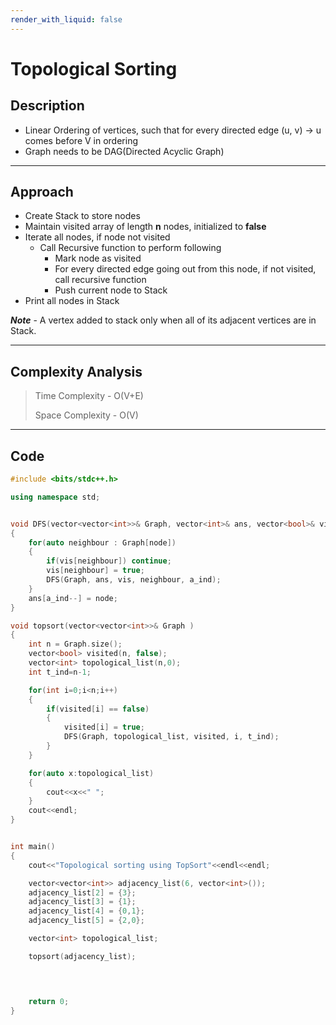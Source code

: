 ```yaml
---
render_with_liquid: false
---
```


# Topological Sorting


## Description
- Linear Ordering of vertices, such that for every directed edge (u, v) -> u comes before V in ordering 
- Graph needs to be DAG(Directed Acyclic Graph)

-----

## Approach
- Create Stack to store nodes
- Maintain visited array of length **n** nodes, initialized to **false**
- Iterate all nodes, if node not visited
  - Call Recursive function to perform following 
    - Mark node as visited
    - For every directed edge going out from this node, if not visited, call recursive function
    - Push current node to Stack
- Print all nodes in Stack

***Note*** - A vertex added to stack only when all of its adjacent vertices are in Stack.

-----

## Complexity Analysis


>Time Complexity - O(V+E)
>
>Space Complexity - O(V)

-----

## Code
```cpp
#include <bits/stdc++.h>

using namespace std;


void DFS(vector<vector<int>>& Graph, vector<int>& ans, vector<bool>& vis , int node, int& a_ind)
{
    for(auto neighbour : Graph[node])
    {
        if(vis[neighbour]) continue;
        vis[neighbour] = true;
        DFS(Graph, ans, vis, neighbour, a_ind);
    }
    ans[a_ind--] = node;
}

void topsort(vector<vector<int>>& Graph )
{
    int n = Graph.size();
    vector<bool> visited(n, false);
    vector<int> topological_list(n,0);
    int t_ind=n-1;

    for(int i=0;i<n;i++)
    {
        if(visited[i] == false)
        {
            visited[i] = true;
            DFS(Graph, topological_list, visited, i, t_ind);   
        }
    }

    for(auto x:topological_list)
    {
        cout<<x<<" ";
    }
    cout<<endl;
}


int main()
{
    cout<<"Topological sorting using TopSort"<<endl<<endl;

    vector<vector<int>> adjacency_list(6, vector<int>());
    adjacency_list[2] = {3};
    adjacency_list[3] = {1};
    adjacency_list[4] = {0,1};
    adjacency_list[5] = {2,0};

    vector<int> topological_list;

    topsort(adjacency_list);

    


    return 0;
}
```
